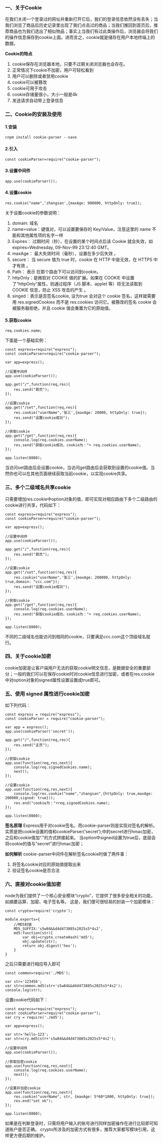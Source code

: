 ### 一、关于Cookie

在我们关闭一个登录过的网址并重新打开它后，我们的登录信息依然没有丢失；当我们浏览了商品后历史记录里出现了我们点击过的商品；当我们推回到首页后，推荐商品也为我们选出了相似物品；事实上当我们有过此类操作后，浏览器会将我们的操作信息保存到cookie上面。进而言之，cookie就是储存在用户本地终端上的数据。

**Cookie的特点**

1. cookie保存在浏览器本地，只要不过期关闭浏览器也会存在。
2. 正常情况下cookie不加密，用户可轻松看到
3. 用户可以删除或者禁用cookie
4. cookie可以被篡改
5. cookie可用于攻击
6. cookie存储量很小，大小一般是4k
7. 发送请求自动带上登录信息

### 二、Cookie的安装及使用

#### 1.安装

```
cnpm install cookie-parser --save
```

#### 2.引入

```
const cookieParser=require("cookie-parser");
```

#### 3.设置中间件

```
app.use(cookieParser());
```

#### 4.设置cookie

```
res.cookie("name",'zhangsan',{maxAge: 900000, httpOnly: true});

```

关于设置cookie的参数说明：

1. domain: 域名  
2. name=value：键值对，可以设置要保存的 Key/Value，注意这里的 name 不能和其他属性项的名字一样 
3. Expires： 过期时间（秒），在设置的某个时间点后该 Cookie 就会失效，如 expires=Wednesday, 09-Nov-99 23:12:40 GMT。
4. maxAge： 最大失效时间（毫秒），设置在多少后失效 。
5. secure： 当 secure 值为 true 时，cookie 在 HTTP 中是无效，在 HTTPS 中才有效 。
6. Path： 表示 在那个路由下可以访问到cookie。
7. httpOnly：是微软对 COOKIE 做的扩展。如果在 COOKIE 中设置了“httpOnly”属性，则通过程序（JS 脚本、applet 等）将无法读取到COOKIE 信息，防止 XSS 攻击的产生 。
8. singed：表示是否签名cookie, 设为true 会对这个 cookie 签名，这样就需要用 res.signedCookies 而不是 res.cookies 访问它。被篡改的签名 cookie 会被服务器拒绝，并且 cookie 值会重置为它的原始值。

#### 5.获取cookie

```
req.cookies.name;
```


下面是一个基础实例：

```
const express=require("express");
const cookieParser=require("cookie-parser");

var app=express();

//设置中间件
app.use(cookieParser());

app.get("/",function(req,res){
	res.send("首页");
});

//设置cookie
app.get("/set",function(req,res){
	res.cookie("userName",'张三',{maxAge: 20000, httpOnly: true});
	res.send("设置cookie成功");
});

//获取cookie
app.get("/get",function(req,res){
	console.log(req.cookies.userName);
	res.send("获取cookie成功，cookie为："+ req.cookies.userName);
});

app.listen(8080);
```


当访问set路由后会设置cookie，当访问get路由后会获取到设置的cookie值。当然你也可以在其他页面继续获取当前cookie，以实现cookie共享。

### 三、多个二级域名共享cookie

只需要增加res.cookie中option对象的值，即可实现对相应路由下多个二级路由的cookie进行共享，代码如下：

```
const express=require("express");
const cookieParser=require("cookie-parser");

var app=express();

//设置中间件
app.use(cookieParser());

app.get("/",function(req,res){
	res.send("首页");
});

//设置cookie
app.get("/set",function(req,res){
	res.cookie("userName",'张三',{maxAge: 200000, httpOnly: true,domain: "ccc.com"});
	res.send("设置cookie成功");
});

//获取cookie
app.get("/get",function(req,res){
	console.log(req.cookies.userName);
	res.send("获取cookie成功，cookie为："+ req.cookies.userName);
});

app.listen(8080);
```

不同的二级域名也能访问到相同的cookie，只要满足ccc.com这个顶级域名就行。

### 四、关于cookie加密

cookie加密是让客户端用户无法的获取cookie明文信息，是数据安全的重要部分；一般的我们可以在保存cookie时对cookie信息进行加密，或者在res.cookie中对option对象的signed属性设置设置成true即可。

### 五、使用 signed 属性进行cookie加密

如下列代码：

```
const express = require("express");
const cookieParser = require("cookie-parser");

var app = express();
app.use(cookieParser('secret'));

app.get("/",function(req,res){
	res.send("主页");
});

//获取cookie
app.use(function(req,res,next){
	console.log(req.signedCookies.name);
	next();
});

//设置cookie
app.use(function(req,res,next){
	console.log(res.cookie("name","zhangsan",{httpOnly: true,maxAge: 200000,signed: true}));
	res.end("cookie为："+req.signedCookies.name);
});

app.listen(8080);
```

**签名原理**
Express用于对cookie签名，而cookie-parser则是实现对签名的解析。实质是把cookie设置的值和cookieParser(‘secret’);中的secret进行hmac加密，之后和cookie值加“.”的方式拼接起来。
当option中signed设置为true后，底层会将cookie的值与“secret”进行hmac加密；

**如何解析**
cookie-parser中间件在解析签名cookie时做了两件事：

1. 将签名cookie对应的原始值提取出来
2. 验证签名cookie是否合法

### 六、直接对cookie值加密

node为我们提供了一个核心安全模块“crypto”，它提供了很多安全相关的功能，如摘要运算、加密、电子签名等。
这是，我们便可很轻易的封装一个加密模块：

```
const crypto=require('crypto');

module.exports={
	//MD5封装
	MD5_SUFFIX:'s5w84&&d4d473885s2025s5*4s2',
	md5:function(str){
		var obj=crypto.createHash('md5');
		obj.update(str);		
		return obj.digest('hex');
	}
}
```


之后只需要进行相应导入即可

```
const common=require('./MD5');

var str='123456';
var str=common.md5(str+'s5w84&&d4d473885s2025s5*4s2');
console.log(str);
```


设置cookie代码如下：

```
const express=require("express");
const cookieParser=require("cookie-parser");
var cry = require('./md5');

var app=express();

var str='hello-123';
var str=cry.md5(str+'s5w84&&d4d473885s2025s5*4s2');

//设置中间件
app.use(cookieParser());

//获取加密cookie
app.use(function(req,res,next){
	console.log(req.cookies.userName);
	next();
});

//设置并加密cookie
app.use(function(req,res,next){
	res.cookie("userName", str, {maxAge: 5*60*1000, httpOnly: true});
	res.end("set ok");
});

app.listen(8080);
```

如果是在判断登录时，只需将用户输入的账号进行同样加密操作在进行比较即可知道账户是否正确。
crypto所涉及的加密方式有很多，推荐大家都写模块引用，这样更方便后期的维护。

